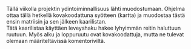 Tällä viikolla projektin ydintoiminnallisuus lähti muodostumaan. Ohjelma ottaa tällä hetkellä kovakoodattuna syötteen (kartta) ja muodostaa tästä ensin matriisin ja sen jälkeen kaarilistan.  
Tätä kaarilistaa käyttäen leveyshaku hakee lyhyimmän reitin haluttuun ruutuun. Myös alku ja loppuruutu ovat kovakoodattuja, mutta ne tulevat olemaan määriteltävissä komentoriviltä.   
